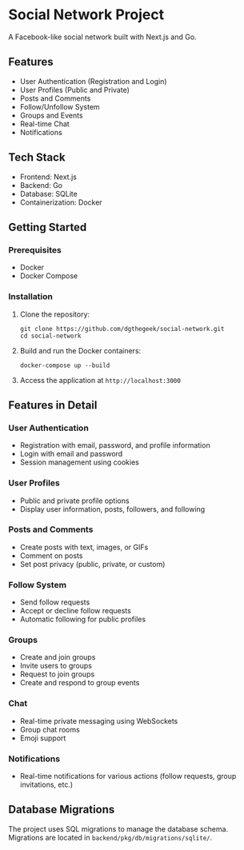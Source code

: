 # Social Network Project

A Facebook-like social network built with Next.js and Go.

## Features

- User Authentication (Registration and Login)
- User Profiles (Public and Private)
- Posts and Comments
- Follow/Unfollow System
- Groups and Events
- Real-time Chat
- Notifications

## Tech Stack

- Frontend: Next.js
- Backend: Go
- Database: SQLite
- Containerization: Docker

## Getting Started

### Prerequisites

- Docker
- Docker Compose

### Installation

1. Clone the repository:
   ```
   git clone https://github.com/dgthegeek/social-network.git
   cd social-network
   ```

2. Build and run the Docker containers:
   ```
   docker-compose up --build
   ```

3. Access the application at `http://localhost:3000`

## Features in Detail

### User Authentication

- Registration with email, password, and profile information
- Login with email and password
- Session management using cookies

### User Profiles

- Public and private profile options
- Display user information, posts, followers, and following

### Posts and Comments

- Create posts with text, images, or GIFs
- Comment on posts
- Set post privacy (public, private, or custom)

### Follow System

- Send follow requests
- Accept or decline follow requests
- Automatic following for public profiles

### Groups

- Create and join groups
- Invite users to groups
- Request to join groups
- Create and respond to group events

### Chat

- Real-time private messaging using WebSockets
- Group chat rooms
- Emoji support

### Notifications

- Real-time notifications for various actions (follow requests, group invitations, etc.)

## Database Migrations

The project uses SQL migrations to manage the database schema. Migrations are located in `backend/pkg/db/migrations/sqlite/`.

